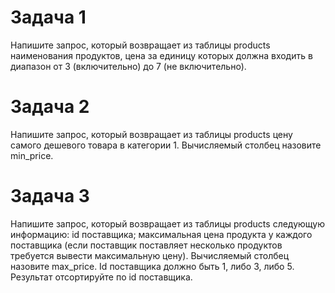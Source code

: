 # Задача 1

Напишите запрос, который возвращает из таблицы products наименования продуктов, цена за единицу которых должна входить в диапазон от 3 (включительно) до 7 (не включительно).

# Задача 2

Напишите запрос, который возвращает из таблицы products цену самого дешевого товара в категории 1. Вычисляемый столбец назовите min_price.

# Задача 3

Напишите запрос, который возвращает из таблицы products следующую информацию:
id поставщика;
максимальная цена продукта у каждого поставщика (если поставщик поставляет несколько продуктов требуется вывести максимальную цену). Вычисляемый столбец назовите max_price.
Id поставщика должно быть 1, либо 3, либо 5.
Результат отсортируйте по id поставщика.